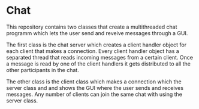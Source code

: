 # Chat

This repository contains two classes that create a multithreaded chat programm which lets the user send and reveive messages through a GUI. 

The first class is the chat server which creates a client handler object for each client that makes a connection. Every client handler object has a separated thread that reads incoming messages from a certain client. Once a message is read by one of the client handlers it gets distributed to all the other participants in the chat.

The other class is the client class which makes a connection which the server class and and shows the GUI where the user sends and receives messages. Any number of clients can join the same chat with using the server class.
